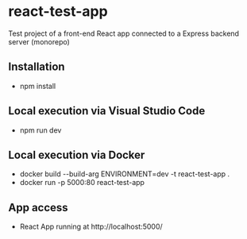 # react-test-app
Test project of a front-end React app connected to a Express backend server (monorepo)

## Installation

- npm install

## Local execution via Visual Studio Code

- npm run dev

## Local execution via Docker

- docker build --build-arg ENVIRONMENT=dev -t react-test-app .
- docker run -p 5000:80 react-test-app

## App access

- React App running at http://localhost:5000/
